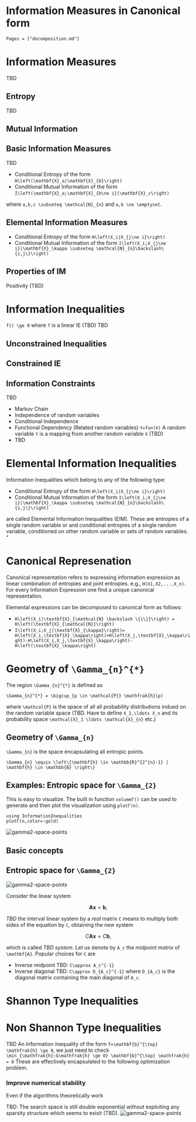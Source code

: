 # Information Measures in Canonical form

```@contents
Pages = ["decomposition.md"]
```

# Information Measures
TBD
## Entropy
TBD
## Mutual Information

## Basic Information Measures
TBD

* Conditional Entropy of the form ``H\left(\mathbf{X}_a|\mathbf{X}_{b}\right)``
* Conditional Mutual Information of the form ``I\left(\mathbf{X}_a;\mathbf{X}_{b\ne i}|\mathbf{X}_c\right)``

where ``a,b,c \subseteq \mathcal{N}_{n}`` and ``a,b \ne \emptyset``.

## Elemental Information Measures

* Conditional Entropy of the form ``H\left(X_i|X_{j\ne i}\right)``
* Conditional Mutual Information of the form ``I\left(X_i;X_{j\ne i}|\mathbf{X}_\kappa \subseteq \mathcal{N}_{n}\backslash\{i,j\}\right)``



## Properties of IM
Positivity (TBD)


# Information Inequalities
``f() \ge 0`` where ``f`` is a linear IE (TBD)
TBD
## Unconstrained Inequalities
## Constrained IE

## Information Constraints
TBD
* Markov Chain
* Independence of random variables
* Conditional Independence
* Functional Dependency (Related random variables) ``Y=fun(X)`` 
A random variable ``Y`` is a mapping from another random variable ``X`` (TBD)
* TBD

# Elemental Information Inequalities 
Information Inequalities which belong to any of the following type:
* Conditional Entropy of the form ``H\left(X_i|X_{j\ne i}\right)``
* Conditional Mutual Information of the form ``I\left(X_i;X_{j\ne i}|\mathbf{X}_\kappa \subseteq \mathcal{N}_{n}\backslash\{i,j\}\right)``

are called Elemental Information Inequalities (EIM). These are entropies of a single random variable or and conditional entropies of a single random variable, conditioned on other random variable or sets of random variables.
"


# Canonical Represenation

Canonical representation refers to expressing information expression as linear combination of entropies and joint entropies. e.g., ``H(X1,X2,...,X_n)``. For every Information Expression one find a unique canonical representation.

Elemental expressions can be decomposed to canonical form as follows:
* ``H\left(X_i|\textbf{X}_{\mathcal{N} \backslash \{i\}}\right) = H\left(\textbf{X}_{\mathcal{N}}\right)``
* ``I\left(X_i;X_j|\textbf{X}_{\kappa}\right)= H\left(X_i,\textbf{X}_\kappa\right)+H\left(X_j,\textbf{X}_\kappa\right)-H\left(X_i,X_j,\textbf{X}_\kappa\right)-H\left(\textbf{X}_\kappa\right)``

# Geometry of ``\Gamma_{n}^{*}``

The region ``\Gamma_{n}^{*}`` is defined as

``\Gamma_{n}^{*} = \bigcup_{p \in \mathcal{P}} \mathfrak{h}(p)``

where ``\mathcal{P}`` is the space of all all probability distributions indued on the random variable space  (TBD. Have to define ``X_1,\ldots X_n`` and its probability space ``\mathcal{X}_1 \ldots \mathcal{X}_{n}`` etc.)

## Geometry of ``\Gamma_{n}``
``\Gamma_{n}`` is the space encapsulating all entropic points. 

``\Gamma_{n} \equiv \left\{\mathbf{h} \in \mathbb{R}^{2^{n}-1} | \mathbf{h} \in \mathbb{B} \right\}``

## Examples: Entropic space for ``\Gamma_{2}``

This is easy to visualize. The built in function `volumeΓ()` can be used to generate and then plot the visualization using `plotΓ(n)`.

```@example visualGamma2a
using InformationInequalities
plotΓ(n,color=:gold)
```
![gamma2-space-points](../assets/gamma2gold.png)

## Basic concepts

## Entropic space for ``\Gamma_{2}``
![gamma2-space-points](../assets/gamma2.png)

Consider the linear system

```math
\mathbf{Ax}=\mathbf{b},
```

*TBD* the interval linear system by a *real* matrix ``C`` means to multiply both sides of the equation by ``C``, obtaining the new system

```math
C\mathbf{Ax}=C\mathbf{b},
```

which is called *TBD system*. Let us denote by ``A_c`` the *midpoint matrix* of ``\mathbf{A}``. Popular choices for ``C`` are

- Inverse midpoint TBD: ``C\approx A_c^{-1}``
- Inverse diagonal TBD: ``C\approx D_{A_c}^{-1}`` where ``D_{A_c}`` is the diagonal matrix containing the main diagonal of ``A_c``.


# Shannon Type Inequalities
# Non Shannon Type Inequalities
TBD
An Information inequality of the form ``f=\mathbf{b}^{\top} \mathfrak{h} \ge 0``, we just need to check
``\min_{\mathfrak{h}:G\mathfrak{h} \ge 0} \mathbf{b}^{\top} \mathfrak{h} = 0``
These are effectively encapsulated to the following optimization problem.

### Improve numerical stability

Even if the algorithms theoretically work

TBD: The search space is still double exponential without exploiting any sparsity structure which seems to exisit (TBD).
![gamma2-space-points](../assets/oxitip_complexity.svg)